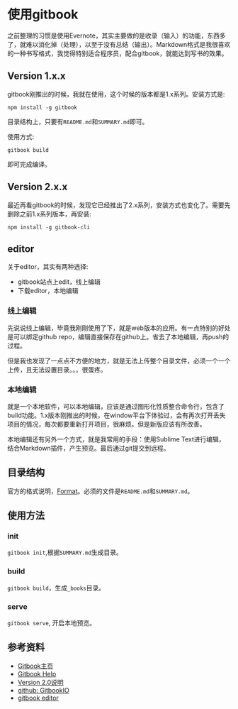 # 使用gitbook
之前整理的习惯是使用Evernote，其实主要做的是收录（输入）的功能，东西多了，就难以消化掉（处理），以至于没有总结（输出）。Markdown格式是我很喜欢的一种书写格式，我觉得特别适合程序员，配合gitbook，就能达到写书的效果。

## Version 1.x.x
gitbook刚推出的时候，我就在使用，这个时候的版本都是1.x系列。安装方式是:

```
npm install -g gitbook
```

目录结构上，只要有`README.md`和`SUMMARY.md`即可。

使用方式:

```
gitbook build
```

即可完成编译。


## Version 2.x.x
最近再看gitbook的时候，发现它已经推出了2.x系列，安装方式也变化了。需要先删除之前1.x系列版本，再安装:

```
npm install -g gitbook-cli
```

## editor
关于editor，其实有两种选择:

- gitbook站点上edit，线上编辑
- 下载editor，本地编辑

### 线上编辑
先说说线上编辑，毕竟我刚刚使用了下，就是web版本的应用。有一点特别的好处是可以绑定github repo，编辑直接保存在github上。省去了本地编辑，再push的过程。

但是我也发现了一点点不方便的地方，就是无法上传整个目录文件，必须一个一个上传，且无法设置目录。。。很蛋疼。

### 本地编辑
就是一个本地软件，可以本地编辑，应该是通过图形化性质整合命令行，包含了build功能。1.x版本刚推出的时候，在window平台下体验过，会有再次打开丢失项目的情况，每次都要重新打开项目，很麻烦。但是新版应该有所改善。

本地编辑还有另外一个方式，就是我常用的手段：使用Sublime Text进行编辑，结合Markdown插件，产生预览。最后通过git提交到远程。


## 目录结构
官方的格式说明，[Format](http://help.gitbook.com/format/README.html)。必须的文件是`README.md`和`SUMMARY.md`。

## 使用方法
### init
`gitbook init`,根据`SUMMARY.md`生成目录。

### build
`gitbook build`，生成`_books`目录。

### serve
`gitbook serve`, 开启本地预览。

## 参考资料
- [Gitbook主页](https://www.gitbook.com)
- [Gitbook Help](http://help.gitbook.com/)
- [Version 2.0说明](https://github.com/GitbookIO/gitbook/pull/562)
- [github: GitbookIO](https://github.com/GitbookIO)
- [gitbook editor](https://github.com/GitbookIO/editor)
